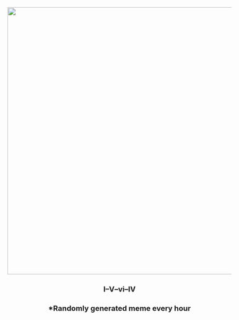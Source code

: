 <p align="center">
        <img src="https://i.redd.it/l4acqxuf4v2a1.jpg" width="600" height="600">
        </p>
        <h3 align="center">I–V–vi–IV</h3>
        <h3 align="center">*Randomly generated meme every hour</h3>
    